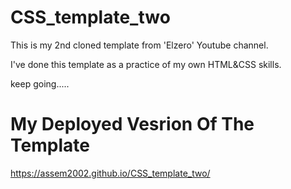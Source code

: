# CSS_template_two
This is my 2nd cloned template from 'Elzero' Youtube channel.

I've done this template as a practice of my own HTML&CSS skills.

keep going.....
# My Deployed Vesrion Of The Template 
https://assem2002.github.io/CSS_template_two/
